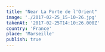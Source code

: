 ```yaml
---
title: "Near La Porte de l'Orient"
image: './2017-02-25_15-10-26.jpg'
takenAt: '2017-02-25T14:10:26.000Z'
country: 'France'
place: 'Marseille'
publish: true
---
```

